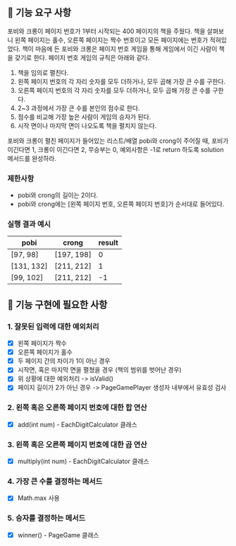## 🚀 기능 요구 사항

포비와 크롱이 페이지 번호가 1부터 시작되는 400 페이지의 책을 주웠다. 책을 살펴보니 왼쪽 페이지는 홀수, 오른쪽 페이지는 짝수 번호이고 모든 페이지에는 번호가 적혀있었다. 책이 마음에 든 포비와 크롱은 페이지 번호 게임을 통해 게임에서 이긴 사람이 책을 갖기로 한다. 페이지 번호 게임의 규칙은 아래와 같다.

1. 책을 임의로 펼친다.
2. 왼쪽 페이지 번호의 각 자리 숫자를 모두 더하거나, 모두 곱해 가장 큰 수를 구한다.
3. 오른쪽 페이지 번호의 각 자리 숫자를 모두 더하거나, 모두 곱해 가장 큰 수를 구한다.
4. 2~3 과정에서 가장 큰 수를 본인의 점수로 한다.
5. 점수를 비교해 가장 높은 사람이 게임의 승자가 된다.
6. 시작 면이나 마지막 면이 나오도록 책을 펼치지 않는다.

포비와 크롱이 펼친 페이지가 들어있는 리스트/배열 pobi와 crong이 주어질 때, 포비가 이긴다면 1, 크롱이 이긴다면 2, 무승부는 0, 예외사항은 -1로 return 하도록 solution 메서드를 완성하라.

### 제한사항

- pobi와 crong의 길이는 2이다.
- pobi와 crong에는 [왼쪽 페이지 번호, 오른쪽 페이지 번호]가 순서대로 들어있다.

### 실행 결과 예시

| pobi | crong | result |
| --- | --- | --- |
| [97, 98] | [197, 198] | 0 |
| [131, 132] | [211, 212] | 1 |
| [99, 102] | [211, 212] | -1 |

## 🚀 기능 구현에 필요한 사항

### 1. 잘못된 입력에 대한 예외처리
- [X] 왼쪽 페이지가 짝수
- [X] 오른쪽 페이지가 홀수
- [X] 두 페이지 간의 차이가 1이 아닌 경우
- [X] 시작면, 혹은 마지막 면을 펼쳤을 경우 (책의 범위를 벗어난 경우)
- [X] 위 상황에 대한 예외처리 -> isValid()
- [X] 페이지 길이가 2가 아닌 경우 -> PageGamePlayer 생성자 내부에서 유효성 검사

### 2. 왼쪽 혹은 오른쪽 페이지 번호에 대한 합 연산
- [X] add(int num) - EachDigitCalculator 클래스
### 3. 왼쪽 혹은 오른쪽 페이지 번호에 대한 곱 연산
- [X] multiply(int num) - EachDigitCalculator 클래스
### 4. 가장 큰 수를 결정하는 메서드
- [X] Math.max 사용
### 5. 승자를 결정하는 메서드
- [X] winner() - PageGame 클래스

